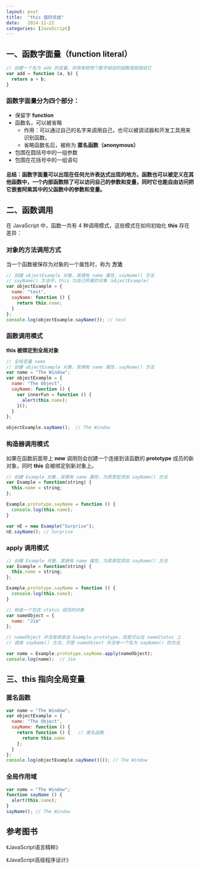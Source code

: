 ```yaml
---
layout: post
title:  "this 值的总结"
date:   2014-12-22
categories: [JavaScript]
---
```


## 一、函数字面量（function literal）

```js
// 创建一个名为 add 的变量，并用来把两个数字相加的函数值赋值给它
var add = function (a, b) {
  return a + b;
}
```

### 函数字面量分为四个部分：

- 保留字 **function**
- 函数名，可以被省略
  - 作用：可以通过自己的名字来调用自己，也可以被调试器和开发工具用来识别函数。
  - 省略函数名后，被称为 **匿名函数（anonymous）**
- 包围在圆括号中的一组参数
- 包围在花括号中的一组语句

#### 总结：函数字面量可以出现在任何允许表达式出现的地方。函数也可以被定义在其他函数中，一个内部函数除了可以访问自己的参数和变量，同时它也能自由访问把它嵌套阿紫其中的父函数中的参数和变量。

## 二、函数调用

在 JavaScript 中，函数一共有 4 种调用模式，这些模式在如何初始化 **this** 存在差异：

### 对象的方法调用方式

当一个函数被保存为对象的一个属性时，称为 **方法**

```js
// 创建 objectExample 对象，其拥有 name 属性，sayName() 方法
// sayName() 方法中，this 为自己所属的对象（objectExample）
var objectExample = {
  name: "test",
  sayName: function () {
    return this.name;
  }
};
console.log(objectExample.sayName()); // test
```

### 函数调用模式

**this 被绑定到全局对象**

```js
// 全局变量 name
// 创建 objectExample 对象，其拥有 name 属性，sayName() 方法
var name = "The Window";
var objectExample = {
  name: "The Object",
  sayName: function () {
    var innerFun = function () {
      alert(this.name);
    }();
  }
};

objectExample.sayName();  // The Window
```

### 构造器调用模式

如果在函数前面带上 **new** 调用则会创建一个连接到该函数的 **prototype** 成员的新对象，同时 **this** 会被绑定到新对象上。

```js
// 创建 Example 对象，其拥有 name 属性，为其原型添加 sayName() 方法
var Example = function(string) {
  this.name = string;
};

Example.prototype.sayName = function () {
  console.log(this.name);
}

var nE = new Example("Surprise");
nE.sayName(); // Surprise
```

### **apply** 调用模式

```js
// 创建 Example 对象，其拥有 name 属性，为其原型添加 sayName() 方法
var Example = function(string) {
  this.name = string;
};

Example.prototype.sayName = function () {
  console.log(this.name);
}

// 构造一个包含 status 成员的对象
var nameObject = {
  name: "Jim"
};

// nameObject 并没有继承自 Example.prototype，但是可以在 nameStatus 上
// 调用 sayName() 方法，尽管 nameObject 并没有一个名为 sayName() 的方法

var name = Example.prototype.sayName.apply(nameObject);
console.log(name);  // Jim
```

## 三、this 指向全局变量

### 匿名函数

```js
var name = "The Window";
var objectExample = {
  name: "The Object",
  sayName: function () {
    return function () {   // 匿名函数
      return this.name
    };
  }
};
console.log(objectExample.sayName()()); // The Window
```

### 全局作用域

```js
var name = "The Window";
function sayName () {
  alert(this.name);
}
sayName(); // The Window
```

## 参考图书

《JavaScript语言精粹》

《JavaScript高级程序设计》
